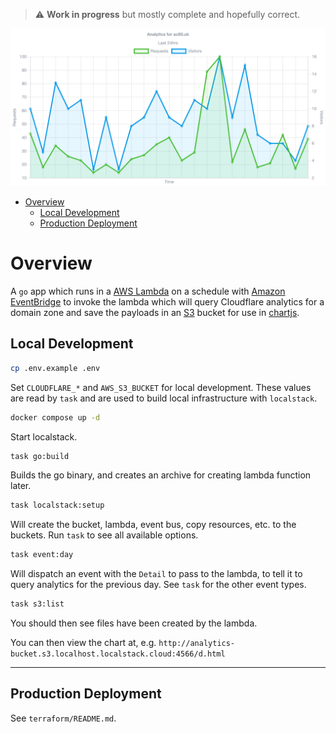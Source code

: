 > :warning: **Work in progress** but mostly complete and hopefully correct.

![Chart](https://raw.githubusercontent.com/alistaircol/go-cloudflare-graphql-analytics/main/.github/chart.png)

<!-- START doctoc generated TOC please keep comment here to allow auto update -->
<!-- DON'T EDIT THIS SECTION, INSTEAD RE-RUN doctoc TO UPDATE -->

- [Overview](#overview)
  - [Local Development](#local-development)
  - [Production Deployment](#production-deployment)

<!-- END doctoc generated TOC please keep comment here to allow auto update -->

# Overview

A `go` app which runs in a [AWS Lambda](https://aws.amazon.com/lambda/) on a schedule with [Amazon EventBridge](https://aws.amazon.com/eventbridge/) to invoke the lambda which will query Cloudflare analytics for a domain zone and save the payloads in an [S3](https://aws.amazon.com/s3/) bucket for use in [chartjs](https://www.chartjs.org/).

## Local Development

```bash
cp .env.example .env
```

Set `CLOUDFLARE_*` and `AWS_S3_BUCKET` for local development. These values are read by `task` and are used to build local infrastructure with `localstack`.

```bash
docker compose up -d
```

Start localstack.

```bash
task go:build
```

Builds the go binary, and creates an archive for creating lambda function later.

```bash
task localstack:setup
```

Will create the bucket, lambda, event bus, copy resources, etc. to the buckets. Run `task` to see all available options.

```bash
task event:day
```

Will dispatch an event with the `Detail` to pass to the lambda, to tell it to query analytics for the previous day. See `task` for the other event types.

```bash
task s3:list
```

You should then see files have been created by the lambda.

You can then view the chart at, e.g. `http://analytics-bucket.s3.localhost.localstack.cloud:4566/d.html`

---

<!-- task-start -->
<!-- task-end -->

## Production Deployment

See `terraform/README.md`.
